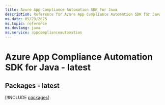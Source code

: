 ```yaml
---
title: Azure App Compliance Automation SDK for Java
description: Reference for Azure App Compliance Automation SDK for Java
ms.date: 05/29/2025
ms.topic: reference
ms.devlang: java
ms.service: appcomplianceautomation
---
```

# Azure App Compliance Automation SDK for Java - latest
## Packages - latest
[!INCLUDE [packages](app-compliance-automation-index.md)]